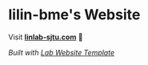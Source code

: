 
# lilin-bme's Website

Visit **[linlab-sjtu.com](http://linlab-sjtu.com)** 🚀

_Built with [Lab Website Template](https://greene-lab.gitbook.io/lab-website-template-docs)_

